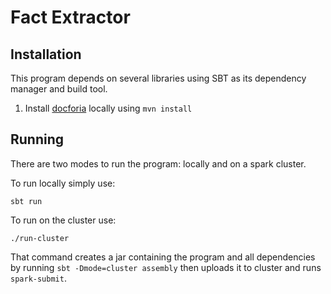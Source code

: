 # Fact Extractor

## Installation
This program depends on several libraries using SBT as its dependency manager
and build tool.

1. Install [docforia](https://github.com/marcusklang/docforia) locally using `mvn install`

## Running
There are two modes to run the program: locally and on a spark cluster.

To run locally simply use:
```
sbt run
```

To run on the cluster use:
```
./run-cluster
```

That command creates a jar containing the program and all dependencies by running `sbt -Dmode=cluster assembly` then uploads it to cluster and runs `spark-submit`.

